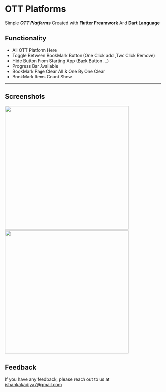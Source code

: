 # OTT Platforms

Simple ***OTT Platforms*** Created with **Flutter Freamwork** And **Dart Language**


## Functionality

- All OTT Platform Here
- Toggle Between BookMark Button (One Click add ,Two Click Remove)
- Hide Button From Starting App (Back Button ...)
- Progress Bar Available
- BookMark Page Clear All & One By One Clear
- BookMark Items Count Show
--- 

## Screenshots 

<img src="https://user-images.githubusercontent.com/113764228/195589258-8789803e-5364-4579-b02a-9e073a7268b6.jpg" width="400"> &nbsp; 
<img src="https://user-images.githubusercontent.com/113764228/195589264-64faeefa-06ac-45ce-b826-edbd27aa0720.jpg" width="400"> &nbsp; 


## Feedback

If you have any feedback, please reach out to us at ishankakadiya7@gmail.com

